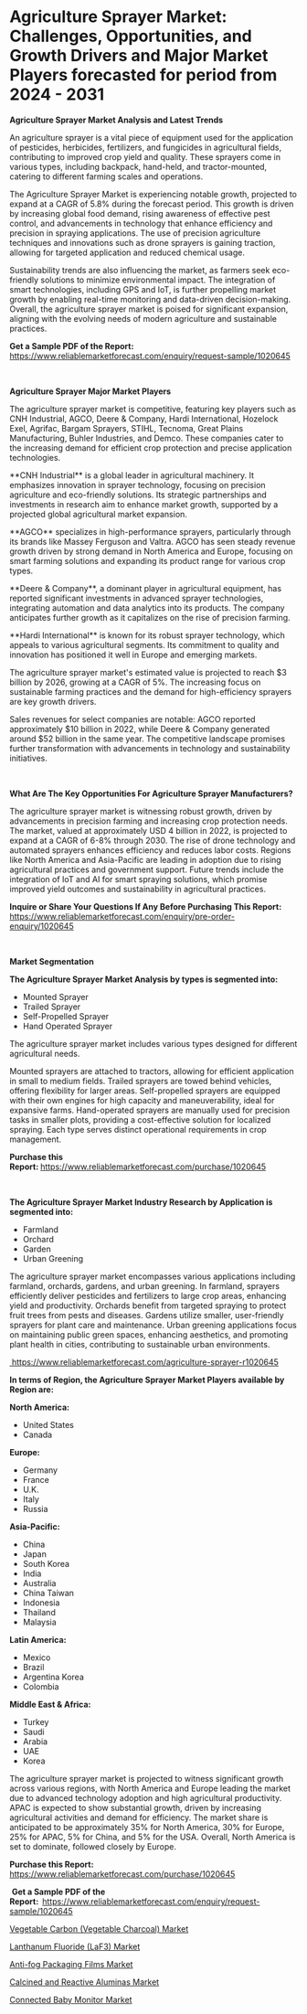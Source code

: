 <p><h1>Agriculture Sprayer Market: Challenges, Opportunities, and Growth Drivers and Major Market Players forecasted for period from 2024 - 2031</h1></p><p><strong>Agriculture Sprayer Market Analysis and Latest Trends</strong></p>
<p><p>An agriculture sprayer is a vital piece of equipment used for the application of pesticides, herbicides, fertilizers, and fungicides in agricultural fields, contributing to improved crop yield and quality. These sprayers come in various types, including backpack, hand-held, and tractor-mounted, catering to different farming scales and operations.</p><p>The Agriculture Sprayer Market is experiencing notable growth, projected to expand at a CAGR of 5.8% during the forecast period. This growth is driven by increasing global food demand, rising awareness of effective pest control, and advancements in technology that enhance efficiency and precision in spraying applications. The use of precision agriculture techniques and innovations such as drone sprayers is gaining traction, allowing for targeted application and reduced chemical usage.</p><p>Sustainability trends are also influencing the market, as farmers seek eco-friendly solutions to minimize environmental impact. The integration of smart technologies, including GPS and IoT, is further propelling market growth by enabling real-time monitoring and data-driven decision-making. Overall, the agriculture sprayer market is poised for significant expansion, aligning with the evolving needs of modern agriculture and sustainable practices.</p></p>
<p><strong>Get a Sample PDF of the Report:&nbsp;</strong> <a href="https://www.reliablemarketforecast.com/enquiry/request-sample/1020645?utm_campaign=1545&utm_medium=2&utm_source=Github&utm_content=ia&utm_term=11102024&utm_id=agriculture-sprayer">https://www.reliablemarketforecast.com/enquiry/request-sample/1020645</a></p>
<p>&nbsp;</p>
<p><strong>Agriculture Sprayer Major Market Players</strong></p>
<p><p>The agriculture sprayer market is competitive, featuring key players such as CNH Industrial, AGCO, Deere & Company, Hardi International, Hozelock Exel, Agrifac, Bargam Sprayers, STIHL, Tecnoma, Great Plains Manufacturing, Buhler Industries, and Demco. These companies cater to the increasing demand for efficient crop protection and precise application technologies.</p><p>**CNH Industrial** is a global leader in agricultural machinery. It emphasizes innovation in sprayer technology, focusing on precision agriculture and eco-friendly solutions. Its strategic partnerships and investments in research aim to enhance market growth, supported by a projected global agricultural market expansion.</p><p>**AGCO** specializes in high-performance sprayers, particularly through its brands like Massey Ferguson and Valtra. AGCO has seen steady revenue growth driven by strong demand in North America and Europe, focusing on smart farming solutions and expanding its product range for various crop types.</p><p>**Deere & Company**, a dominant player in agricultural equipment, has reported significant investments in advanced sprayer technologies, integrating automation and data analytics into its products. The company anticipates further growth as it capitalizes on the rise of precision farming.</p><p>**Hardi International** is known for its robust sprayer technology, which appeals to various agricultural segments. Its commitment to quality and innovation has positioned it well in Europe and emerging markets.</p><p>The agriculture sprayer market's estimated value is projected to reach $3 billion by 2026, growing at a CAGR of 5%. The increasing focus on sustainable farming practices and the demand for high-efficiency sprayers are key growth drivers.</p><p>Sales revenues for select companies are notable: AGCO reported approximately $10 billion in 2022, while Deere & Company generated around $52 billion in the same year. The competitive landscape promises further transformation with advancements in technology and sustainability initiatives.</p></p>
<p>&nbsp;</p>
<p><strong>What Are The Key Opportunities For Agriculture Sprayer Manufacturers?</strong></p>
<p><p>The agriculture sprayer market is witnessing robust growth, driven by advancements in precision farming and increasing crop protection needs. The market, valued at approximately USD 4 billion in 2022, is projected to expand at a CAGR of 6-8% through 2030. The rise of drone technology and automated sprayers enhances efficiency and reduces labor costs. Regions like North America and Asia-Pacific are leading in adoption due to rising agricultural practices and government support. Future trends include the integration of IoT and AI for smart spraying solutions, which promise improved yield outcomes and sustainability in agricultural practices.</p></p>
<p><strong>Inquire or Share Your Questions If Any Before Purchasing This Report:</strong> <a href="https://www.reliablemarketforecast.com/enquiry/pre-order-enquiry/1020645?utm_campaign=1545&utm_medium=2&utm_source=Github&utm_content=ia&utm_term=11102024&utm_id=agriculture-sprayer">https://www.reliablemarketforecast.com/enquiry/pre-order-enquiry/1020645</a></p>
<p>&nbsp;</p>
<p><strong>Market Segmentation</strong></p>
<p><strong>The Agriculture Sprayer Market Analysis by types is segmented into:</strong></p>
<p><ul><li>Mounted Sprayer</li><li>Trailed Sprayer</li><li>Self-Propelled Sprayer</li><li>Hand Operated Sprayer</li></ul></p>
<p><p>The agriculture sprayer market includes various types designed for different agricultural needs. </p><p>Mounted sprayers are attached to tractors, allowing for efficient application in small to medium fields. Trailed sprayers are towed behind vehicles, offering flexibility for larger areas. Self-propelled sprayers are equipped with their own engines for high capacity and maneuverability, ideal for expansive farms. Hand-operated sprayers are manually used for precision tasks in smaller plots, providing a cost-effective solution for localized spraying. Each type serves distinct operational requirements in crop management.</p></p>
<p><strong>Purchase this Report:&nbsp;</strong><a href="https://www.reliablemarketforecast.com/purchase/1020645?utm_campaign=1545&utm_medium=2&utm_source=Github&utm_content=ia&utm_term=11102024&utm_id=agriculture-sprayer">https://www.reliablemarketforecast.com/purchase/1020645</a></p>
<p>&nbsp;</p>
<p><strong>The Agriculture Sprayer Market Industry Research by Application is segmented into:</strong></p>
<p><ul><li>Farmland</li><li>Orchard</li><li>Garden</li><li>Urban Greening</li></ul></p>
<p><p>The agriculture sprayer market encompasses various applications including farmland, orchards, gardens, and urban greening. In farmland, sprayers efficiently deliver pesticides and fertilizers to large crop areas, enhancing yield and productivity. Orchards benefit from targeted spraying to protect fruit trees from pests and diseases. Gardens utilize smaller, user-friendly sprayers for plant care and maintenance. Urban greening applications focus on maintaining public green spaces, enhancing aesthetics, and promoting plant health in cities, contributing to sustainable urban environments.</p></p>
<p><a href="https://www.reliablemarketforecast.com/agriculture-sprayer-r1020645?utm_campaign=1545&utm_medium=2&utm_source=Github&utm_content=ia&utm_term=11102024&utm_id=agriculture-sprayer">&nbsp;https://www.reliablemarketforecast.com/agriculture-sprayer-r1020645</a></p>
<p><strong>In terms of Region, the Agriculture Sprayer Market Players available by Region are:</strong></p>
<p>
    <p> <strong> North America: </strong>
        <ul>
            <li>United States</li>
            <li>Canada</li>
        </ul>
        </p> 
    <p> <strong> Europe: </strong>
        <ul>
            <li>Germany</li>
            <li>France</li>
            <li>U.K.</li>
            <li>Italy</li>
            <li>Russia</li>
        </ul>
        </p> 
    <p> <strong> Asia-Pacific: </strong>
        <ul>
            <li>China</li>
            <li>Japan</li>
            <li>South Korea</li>
            <li>India</li>
            <li>Australia</li>
            <li>China Taiwan</li>
            <li>Indonesia</li>
            <li>Thailand</li>
            <li>Malaysia</li>
        </ul>
        </p> 
    <p> <strong> Latin America: </strong>
        <ul>
            <li>Mexico</li>
            <li>Brazil</li>
            <li>Argentina Korea</li>
            <li>Colombia</li>
        </ul>
        </p> 
    <p> <strong> Middle East & Africa: </strong>
        <ul>
            <li>Turkey</li>
            <li>Saudi</li>
            <li>Arabia</li>
            <li>UAE</li>
            <li>Korea</li>
        </ul>
    </p>
    </p>
<p><p>The agriculture sprayer market is projected to witness significant growth across various regions, with North America and Europe leading the market due to advanced technology adoption and high agricultural productivity. APAC is expected to show substantial growth, driven by increasing agricultural activities and demand for efficiency. The market share is anticipated to be approximately 35% for North America, 30% for Europe, 25% for APAC, 5% for China, and 5% for the USA. Overall, North America is set to dominate, followed closely by Europe.</p></p>
<p><strong>Purchase this Report: </strong><a href="https://www.reliablemarketforecast.com/purchase/1020645?utm_campaign=1545&utm_medium=2&utm_source=Github&utm_content=ia&utm_term=11102024&utm_id=agriculture-sprayer">https://www.reliablemarketforecast.com/purchase/1020645</a></p>
<p>&nbsp;<strong>Get a Sample PDF of the Report:&nbsp;&nbsp;</strong><a href="https://www.reliablemarketforecast.com/enquiry/request-sample/1020645?utm_campaign=1545&utm_medium=2&utm_source=Github&utm_content=ia&utm_term=11102024&utm_id=agriculture-sprayer">https://www.reliablemarketforecast.com/enquiry/request-sample/1020645</a></p>
<p><strong></strong></p>
<p><p><a href="https://www.linkedin.com/pulse/vegetable-carbon-charcoal-market-investigation-industry-mtq0f?utm_campaign=1545&utm_medium=2&utm_source=Github&utm_content=ia&utm_term=11102024&utm_id=agriculture-sprayer">Vegetable Carbon (Vegetable Charcoal) Market</a></p><p><a href="https://www.linkedin.com/pulse/investing-lanthanum-fluoride-laf3-market-trends-leading-dwdpf?utm_campaign=1545&utm_medium=2&utm_source=Github&utm_content=ia&utm_term=11102024&utm_id=agriculture-sprayer">Lanthanum Fluoride (LaF3) Market</a></p><p><a href="https://www.linkedin.com/pulse/exploring-anti-fog-packaging-films-market-strategic-insights-wpwrf?utm_campaign=1545&utm_medium=2&utm_source=Github&utm_content=ia&utm_term=11102024&utm_id=agriculture-sprayer">Anti-fog Packaging Films Market</a></p><p><a href="https://www.linkedin.com/pulse/exploring-calcined-reactive-aluminas-market-dynamics-revenue-8ltlf?utm_campaign=1545&utm_medium=2&utm_source=Github&utm_content=ia&utm_term=11102024&utm_id=agriculture-sprayer">Calcined and Reactive Aluminas Market</a></p><p><a href="https://www.linkedin.com/pulse/connected-baby-monitor-market-strategic-insights-product-evolution-ewf9f?utm_campaign=1545&utm_medium=2&utm_source=Github&utm_content=ia&utm_term=11102024&utm_id=agriculture-sprayer">Connected Baby Monitor Market</a></p></p>